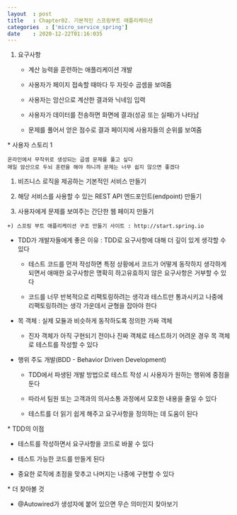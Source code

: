 ```yaml
---
layout  : post
title   : Chapter02. 기본적인 스프링부트 애플리케이션
categories  : ['micro_service_spring']
date    : 2020-12-22T01:16:035
---
```


1. 요구사항

   - 계산 능력을 훈련하는 애플리케이션 개발

   - 사용자가 페이지 접속할 때마다 두 자릿수 곱셈을 보여줌

   - 사용자는 암산으로 계산한 결과와 닉네임 입력

   - 사용자가 데이터를 전송하면 화면에 결과(성공 또는 실패)가 나타남

   - 문제를 풀어서 얻은 점수로 결과 페이지에 사용자들의 순위를 보여줌

\* 사용자 스토리 1

    온라인에서 무작위로 생성되는 곱셈 문제를 풀고 싶다  
    매일 암산으로 두뇌 훈련을 해야 하니까 문제는 너무 쉽지 않으면 좋겠다

   1. 비즈니스 로직을 제공하는 기본적인 서비스 만들기  

   2. 해당 서비스를 사용할 수 있는 REST API 엔드포인트(endpoint) 만들기

   3. 사용자에게 문제를 보여주는 간단한 웹 페이지 만들기

    +) 스프링 부트 애플리케이션 구조 만들기 사이트 : http://start.spring.io 

* TDD가 개발자들에게 좋은 이유 : TDD로 요구사항에 대해 더 깊이 있게 생각할 수 있다

  - 테스트 코드를 먼저 작성하면 특정 상황에서 코드가 어떻게 동작하지 생각하게 되면서 애매한 요구사항은 명확히 하고유효하지 않은 요구사항은 거부할 수 있다

  - 코드를 너무 반복적으로 리팩토링하려는 생각과 테스트만 통과시키고 나중에 리팩토링하려는 생각 가운데서 균형을 잡아야 한다

- 목 객체 : 실제 모듈과 비슷하게 동작하도록 정의한 가짜 객체

  - 진자 객체가 아직 구현되기 전이나 진짜 객체로 테스트하기 어려운 경우 목 객체로 테스트를 작성할 수 있다

- 행위 주도 개발(BDD - Behavior Driven Development)

  - TDD에서 파생된 개발 방법으로 테스트 작성 시 사용자가 원하는 행위에 중점을 둔다

  - 따라서 팀원 또는 고객과의 의사소통 과정에서 모호한 내용을 줄일 수 있다

  - 테스트를 더 읽기 쉽게 해주고 요구사항을 정의하는 데 도움이 된다

\* TDD의 이점

- 테스트를 작성하면서 요구사항을 코드로 바꿀 수 있다

- 테스트 가능한 코드를 만들게 된다

- 중요한 로직에 초점을 맞추고 나머지는 나중에 구현할 수 있다

\* 더 찾아볼 것

- @Autowired가 생성자에 붙어 있으면 무슨 의미인지 찾아보기
